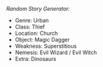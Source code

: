 *Random Story Generator:*

- Genre: Urban
- Class: Thief
- Location: Church
- Object: Magic Dagger
- Weakness: Superstitious
- Nemesis: Evil Wizard / Evil Witch
- Extra: Dinosaurs

